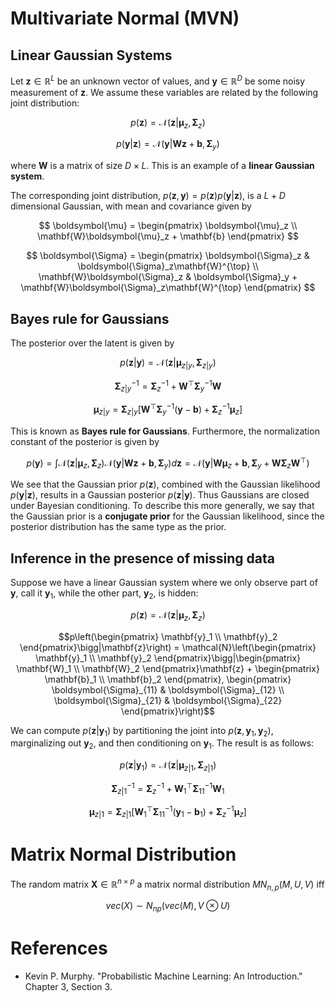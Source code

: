 # Multivariate Normal (MVN)

## Linear Gaussian Systems

Let $\mathbf{z} \in \mathbb{R}^L$ be an unknown vector of values, and $\mathbf{y} \in \mathbb{R}^D$ be some noisy measurement of $\mathbf{z}$. We assume these variables are related by the following joint distribution:

$$p(\mathbf{z}) = \mathcal{N}(\mathbf{z}|\boldsymbol{\mu}_z, \boldsymbol{\Sigma}_z)$$

$$p(\mathbf{y}|\mathbf{z}) = \mathcal{N}(\mathbf{y}|\mathbf{W}\mathbf{z} + \mathbf{b}, \boldsymbol{\Sigma}_y)$$

where $\mathbf{W}$ is a matrix of size $D \times L$. This is an example of a **linear Gaussian system**.

The corresponding joint distribution, $p(\mathbf{z}, \mathbf{y}) = p(\mathbf{z})p(\mathbf{y}|\mathbf{z})$, is a $L + D$ dimensional Gaussian, with mean and covariance given by

$$
\boldsymbol{\mu} = 
\begin{pmatrix} \boldsymbol{\mu}_z \\ \mathbf{W}\boldsymbol{\mu}_z + \mathbf{b} \end{pmatrix}
$$

$$
\boldsymbol{\Sigma} = 
\begin{pmatrix} \boldsymbol{\Sigma}_z & \boldsymbol{\Sigma}_z\mathbf{W}^{\top} \\ \mathbf{W}\boldsymbol{\Sigma}_z & \boldsymbol{\Sigma}_y + \mathbf{W}\boldsymbol{\Sigma}_z\mathbf{W}^{\top} \end{pmatrix}
$$

## Bayes rule for Gaussians

The posterior over the latent is given by

$$p(\mathbf{z}|\mathbf{y}) = \mathcal{N}(\mathbf{z}|\boldsymbol{\mu}_{z|y}, \boldsymbol{\Sigma}_{z|y})$$

$$\boldsymbol{\Sigma}^{-1}_{z|y} = \boldsymbol{\Sigma}^{-1}_z + \mathbf{W}^{\top}\boldsymbol{\Sigma}^{-1}_y\mathbf{W}$$

$$\boldsymbol{\mu}_{z|y} = \boldsymbol{\Sigma}_{z|y}[\mathbf{W}^{\top}\boldsymbol{\Sigma}^{-1}_y(\mathbf{y} - \mathbf{b}) + \boldsymbol{\Sigma}^{-1}_z\boldsymbol{\mu}_z]$$

This is known as **Bayes rule for Gaussians**. Furthermore, the normalization constant of the posterior is given by

$$p(\mathbf{y}) = \int \mathcal{N}(\mathbf{z}|\boldsymbol{\mu}_z, \boldsymbol{\Sigma}_z)\mathcal{N}(\mathbf{y}|\mathbf{W}\mathbf{z} + \mathbf{b}, \boldsymbol{\Sigma}_y)d\mathbf{z} = \mathcal{N}(\mathbf{y}|\mathbf{W}\boldsymbol{\mu}_z + \mathbf{b}, \boldsymbol{\Sigma}_y + \mathbf{W}\boldsymbol{\Sigma}_z\mathbf{W}^{\top})$$

We see that the Gaussian prior $p(\mathbf{z})$, combined with the Gaussian likelihood $p(\mathbf{y}|\mathbf{z})$, results in a Gaussian posterior $p(\mathbf{z}|\mathbf{y})$. Thus Gaussians are closed under Bayesian conditioning. To describe this more generally, we say that the Gaussian prior is a **conjugate prior** for the Gaussian likelihood, since the posterior distribution has the same type as the prior.

## Inference in the presence of missing data

Suppose we have a linear Gaussian system where we only observe part of $\mathbf{y}$, call it $\mathbf{y}_1$, while the other part, $\mathbf{y}_2$, is hidden:

$$p(\mathbf{z}) = \mathcal{N}(\mathbf{z}|\boldsymbol{\mu}_z, \boldsymbol{\Sigma}_z)$$

$$p\left(\begin{pmatrix} \mathbf{y}_1 \\ \mathbf{y}_2 \end{pmatrix}\bigg|\mathbf{z}\right) = \mathcal{N}\left(\begin{pmatrix} \mathbf{y}_1 \\ \mathbf{y}_2 \end{pmatrix}\bigg|\begin{pmatrix} \mathbf{W}_1 \\ \mathbf{W}_2 \end{pmatrix}\mathbf{z} + \begin{pmatrix} \mathbf{b}_1 \\ \mathbf{b}_2 \end{pmatrix}, \begin{pmatrix} \boldsymbol{\Sigma}_{11} & \boldsymbol{\Sigma}_{12} \\ \boldsymbol{\Sigma}_{21} & \boldsymbol{\Sigma}_{22} \end{pmatrix}\right)$$

We can compute $p(\mathbf{z}|\mathbf{y}_1)$ by partitioning the joint into $p(\mathbf{z}, \mathbf{y}_1, \mathbf{y}_2)$, marginalizing out $\mathbf{y}_2$, and then conditioning on $\mathbf{y}_1$. The result is as follows:

$$p(\mathbf{z}|\mathbf{y}_1) = \mathcal{N}(\mathbf{z}|\boldsymbol{\mu}_{z|1}, \boldsymbol{\Sigma}_{z|1})$$

$$\boldsymbol{\Sigma}^{-1}_{z|1} = \boldsymbol{\Sigma}^{-1}_z + \mathbf{W}^{\top}_1\boldsymbol{\Sigma}^{-1}_{11}\mathbf{W}_1$$

$$\boldsymbol{\mu}_{z|1} = \boldsymbol{\Sigma}_{z|1}[\mathbf{W}^{\top}_1\boldsymbol{\Sigma}^{-1}_{11} (\mathbf{y}_1 - \mathbf{b}_1) + \boldsymbol{\Sigma}^{-1}_z\boldsymbol{\mu}_z]$$

# Matrix Normal Distribution

The random matrix $\mathbf{X} \in \mathbb{R}^{n \times p}$ a matrix normal distribution $MN_{n,p}(M,U,V)$ iff 

$$vec(X) \sim N_{np}(vec(M),V \otimes U)$$

# References

- Kevin P. Murphy. "Probabilistic Machine Learning: An Introduction." Chapter 3, Section 3.